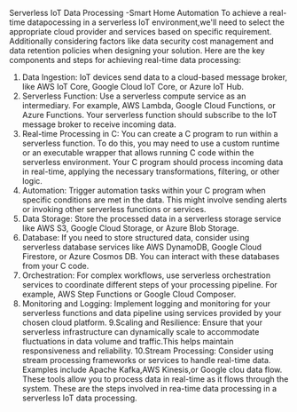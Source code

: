 Serverless IoT Data Processing -Smart Home Automation
To achieve a real-time datapocessing in a serverless IoT environment,we'll need to
select the appropriate cloud provider and services based on specific requirement.
Additionally considering factors like data security cost management and data
retention policies when designing your solution.
Here are the key components and steps for achieving real-time data processing:
1. Data Ingestion:
 IoT devices send data to a cloud-based message broker, like AWS IoT Core,
Google Cloud IoT Core, or Azure IoT Hub.
2. Serverless Function:
 Use a serverless compute service as an intermediary. For example, AWS Lambda,
Google Cloud Functions, or Azure Functions.
 Your serverless function should subscribe to the IoT message broker to receive
incoming data.
3. Real-time Processing in C:
 You can create a C program to run within a serverless function. To do this, you may
need to use a custom runtime or an executable wrapper that allows running C code
within the serverless environment.
 Your C program should process incoming data in real-time, applying the necessary
transformations, filtering, or other logic.
4. Automation:
 Trigger automation tasks within your C program when specific conditions are met
in the data. This might involve sending alerts or invoking other serverless functions or
services.
5. Data Storage:
 Store the processed data in a serverless storage service like AWS S3, Google
Cloud Storage, or Azure Blob Storage.
6. Database:
 If you need to store structured data, consider using serverless database services
like AWS DynamoDB, Google Cloud Firestore, or Azure Cosmos DB. You can interact
with these databases from your C code.
7. Orchestration:
 For complex workflows, use serverless orchestration services to coordinate
different steps of your processing pipeline. For example, AWS Step Functions or
Google Cloud Composer.
8. Monitoring and Logging:
 Implement logging and monitoring for your serverless functions and data pipeline
using services provided by your chosen cloud platform.
9.Scaling and Resilience:
Ensure that your serverless infrastructure can dynamically scale to accommodate
fluctuations in data volume and traffic.This helps maintain responsiveness and
reliability.
10.Stream Processing:
Consider using stream processing frameworks or services to handle real-time data.
Examples include Apache Kafka,AWS Kinesis,or Google clou data flow.
These tools allow you to process data in real-time as it flows through the system.
These are the steps involved in rea-time data processing in a serverless IoT data
processing.

